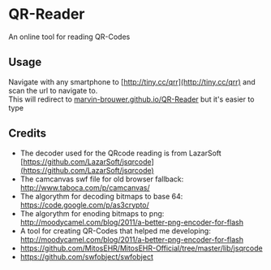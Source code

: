 # QR-Reader
An online tool for reading QR-Codes

## Usage
Navigate with any smartphone to [http://tiny.cc/qrr](http://tiny.cc/qrr) and scan the url to navigate to.  
This will redirect to [marvin-brouwer.github.io/QR-Reader](https://marvin-brouwer.github.io/QR-Reader/) but it's easier to type

## Credits
* The decoder used for the QRcode reading is from LazarSoft [https://github.com/LazarSoft/jsqrcode](https://github.com/LazarSoft/jsqrcode)
* The camcanvas swf file for old browser fallback: http://www.taboca.com/p/camcanvas/
* The algorythm for decoding bitmaps to base 64: https://code.google.com/p/as3crypto/
* The algorythm for enoding bitmaps to png: http://moodycamel.com/blog/2011/a-better-png-encoder-for-flash
* A tool for creating QR-Codes that helped me developing: http://moodycamel.com/blog/2011/a-better-png-encoder-for-flash
* https://github.com/MitosEHR/MitosEHR-Official/tree/master/lib/jsqrcode
* https://github.com/swfobject/swfobject
